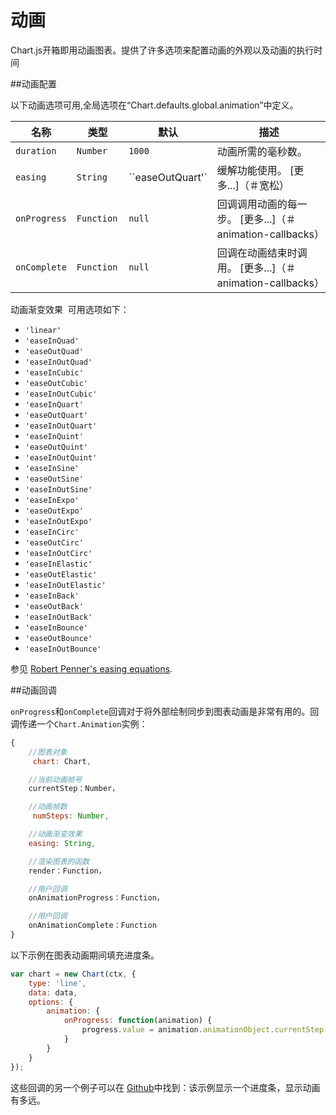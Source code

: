# 动画
Chart.js开箱即用动画图表。提供了许多选项来配置动画的外观以及动画的执行时间

##动画配置

以下动画选项可用,全局选项在“Chart.defaults.global.animation”中定义。

|名称|类型|默认|描述
| ----- | ---- | -------- | -----------
| `duration` | `Number` | `1000` |动画所需的毫秒数。
| `easing` | `String` | ``easeOutQuart'` |缓解功能使用。 [更多...]（＃宽松）
| `onProgress` | `Function`| `null` |回调调用动画的每一步。 [更多...]（＃animation-callbacks）
| `onComplete` | `Function `| `null` |回调在动画结束时调用。 [更多...]（＃animation-callbacks）

动画渐变效果
 可用选项如下：
 
* `'linear'`
* `'easeInQuad'`
* `'easeOutQuad'`
* `'easeInOutQuad'`
* `'easeInCubic'`
* `'easeOutCubic'`
* `'easeInOutCubic'`
* `'easeInQuart'`
* `'easeOutQuart'`
* `'easeInOutQuart'`
* `'easeInQuint'`
* `'easeOutQuint'`
* `'easeInOutQuint'`
* `'easeInSine'`
* `'easeOutSine'`
* `'easeInOutSine'`
* `'easeInExpo'`
* `'easeOutExpo'`
* `'easeInOutExpo'`
* `'easeInCirc'`
* `'easeOutCirc'`
* `'easeInOutCirc'`
* `'easeInElastic'`
* `'easeOutElastic'`
* `'easeInOutElastic'`
* `'easeInBack'`
* `'easeOutBack'`
* `'easeInOutBack'`
* `'easeInBounce'`
* `'easeOutBounce'`
* `'easeInOutBounce'`

参见 [Robert Penner's easing equations](http://robertpenner.com/easing/).

##动画回调

`onProgress`和`onComplete`回调对于将外部绘制同步到图表动画是非常有用的。回调传递一个`Chart.Animation`实例：

```javascript
{
    //图表对象
     chart: Chart,

    //当前动画帧号
    currentStep：Number，

    //动画帧数
     numSteps: Number,

    //动画渐变效果
    easing: String,

    //渲染图表的函数
    render：Function，

    //用户回调
    onAnimationProgress：Function，

    //用户回调
    onAnimationComplete：Function
}
```

以下示例在图表动画期间填充进度条。
```javascript
var chart = new Chart(ctx, {
    type: 'line',
    data: data,
    options: {
        animation: {
            onProgress: function(animation) {
                progress.value = animation.animationObject.currentStep / animation.animationObject.numSteps;
            }
        }
    }
});
```

这些回调的另一个例子可以在 [Github](https://github.com/chartjs/Chart.js/blob/master/samples/animation/progress-bar.html)中找到：该示例显示一个进度条，显示动画有多远。
